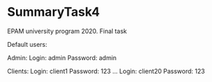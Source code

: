 # SummaryTask4
EPAM university program 2020. Final task

Default users:

Admin:
Login: admin
Password: admin
  
Clients:
Login: client1
Password: 123 
...
Login: client20
Password: 123
